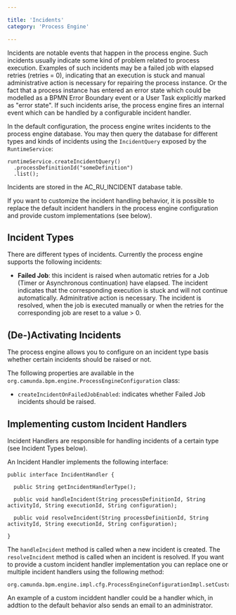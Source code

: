 ```yaml
---

title: 'Incidents'
category: 'Process Engine'

---
```


Incidents are notable events that happen in the process engine. Such incidents usually indicate some kind of problem related to process execution. Examples of such incidents may be a failed job with elapsed retries (retries = 0), indicating that an execution is stuck and manual administrative action is necessary for repairing the process instance. Or the fact that a process instance has entered an error state which could be modelled as a BPMN Error Boundary event or a User Task explicitly marked as "error state". If such incidents arise, the process engine fires an internal event which can be handled by a configurable incident handler.

In the default configuration, the process engine writes incidents to the process engine database. You may then query the database for different types and kinds of incidents using the `IncidentQuery` exposed by the `RuntimeService`:

    runtimeService.createIncidentQuery()
      .processDefinitionId("someDefinition")
      .list();

Incidents are stored in the AC_RU_INCIDENT database table.

If you want to customize the incident handling behavior, it is possible to replace the default incident handlers in the process engine configuration and provide custom implementations (see below).

## Incident Types

There are different types of incidents. Currently the process engine supports the following incidents:

  * **Failed Job**: this incident is raised when automatic retries for a Job (Timer or Asynchronous continuation) have elapsed. The incident indicates that the corresponding execution is stuck and will not continue automatically. Adminitrative action is necessary.
  The incident is resolved, when the job is executed manually or when the retries for the corresponding job are reset to a value > 0.

## (De-)Activating Incidents

The process engine allows you to configure on an incident type basis whether certain incidents should be raised or not.

The following properties are available in the `org.camunda.bpm.engine.ProcessEngineConfiguration` class:

  * `createIncidentOnFailedJobEnabled`: indicates whether Failed Job incidents should be raised.

## Implementing custom Incident Handlers

Incident Handlers are responsible for handling incidents of a certain type (see Incident Types below).

An Incident Handler implements the following interface:

    public interface IncidentHandler {

      public String getIncidentHandlerType();

      public void handleIncident(String processDefinitionId, String activityId, String executionId, String configuration);

      public void resolveIncident(String processDefinitionId, String activityId, String executionId, String configuration);

    }

The `handleIncident` method is called when a new incident is created. The `resolveIncident` method is called when an incident is resolved. If you want to provide a custom incident handler implementation you can replace one or multiple incident handlers using the following method:

    org.camunda.bpm.engine.impl.cfg.ProcessEngineConfigurationImpl.setCustomIncidentHandlers(List<IncidentHandler>)

An example of a custom inciddent handler could be a handler which, in addtion to the default behavior also sends an email to an administrator.

